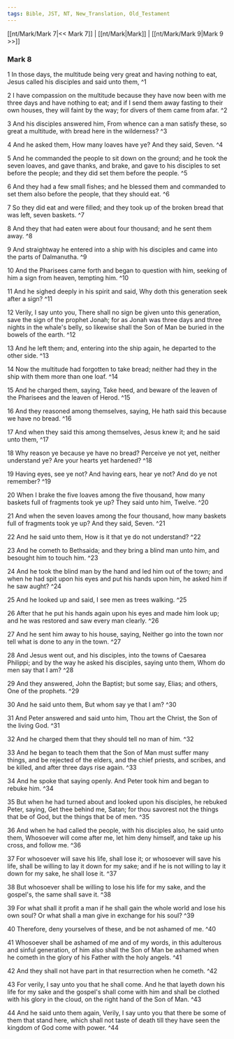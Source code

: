 ```yaml
---
tags: Bible, JST, NT, New_Translation, Old_Testament
---
```


[[nt/Mark/Mark 7|<< Mark 7]] | [[nt/Mark|Mark]] | [[nt/Mark/Mark 9|Mark 9 >>]]

### Mark 8

1 In those days, the multitude being very great and having nothing to eat, Jesus called his disciples and said unto them,  ^1

2 I have compassion on the multitude because they have now been with me three days and have nothing to eat; and if I send them away fasting to their own houses, they will faint by the way; for divers of them came from afar.  ^2

3 And his disciples answered him, From whence can a man satisfy these, so great a multitude, with bread here in the wilderness?  ^3

4 And he asked them, How many loaves have ye? And they said, Seven.  ^4

5 And he commanded the people to sit down on the ground; and he took the seven loaves, and gave thanks, and brake, and gave to his disciples to set before the people; and they did set them before the people.  ^5

6 And they had a few small fishes; and he blessed them and commanded to set them also before the people, that they should eat.  ^6

7 So they did eat and were filled; and they took up of the broken bread that was left, seven baskets.  ^7

8 And they that had eaten were about four thousand; and he sent them away.  ^8

9 And straightway he entered into a ship with his disciples and came into the parts of Dalmanutha.  ^9

10 And the Pharisees came forth and began to question with him, seeking of him a sign from heaven, tempting him.  ^10

11 And he sighed deeply in his spirit and said, Why doth this generation seek after a sign?  ^11

12 Verily, I say unto you, There shall no sign be given unto this generation, save the sign of the prophet Jonah; for as Jonah was three days and three nights in the whale\'s belly, so likewise shall the Son of Man be buried in the bowels of the earth.  ^12

13 And he left them; and, entering into the ship again, he departed to the other side.  ^13

14 Now the multitude had forgotten to take bread; neither had they in the ship with them more than one loaf.  ^14

15 And he charged them, saying, Take heed, and beware of the leaven of the Pharisees and the leaven of Herod.  ^15

16 And they reasoned among themselves, saying, He hath said this because we have no bread.  ^16

17 And when they said this among themselves, Jesus knew it; and he said unto them,  ^17

18 Why reason ye because ye have no bread? Perceive ye not yet, neither understand ye? Are your hearts yet hardened?  ^18

19 Having eyes, see ye not? And having ears, hear ye not? And do ye not remember?  ^19

20 When I brake the five loaves among the five thousand, how many baskets full of fragments took ye up? They said unto him, Twelve.  ^20

21 And when the seven loaves among the four thousand, how many baskets full of fragments took ye up? And they said, Seven.  ^21

22 And he said unto them, How is it that ye do not understand?  ^22

23 And he cometh to Bethsaida; and they bring a blind man unto him, and besought him to touch him.  ^23

24 And he took the blind man by the hand and led him out of the town; and when he had spit upon his eyes and put his hands upon him, he asked him if he saw aught?  ^24

25 And he looked up and said, I see men as trees walking.  ^25

26 After that he put his hands again upon his eyes and made him look up; and he was restored and saw every man clearly.  ^26

27 And he sent him away to his house, saying, Neither go into the town nor tell what is done to any in the town.  ^27

28 And Jesus went out, and his disciples, into the towns of Caesarea Philippi; and by the way he asked his disciples, saying unto them, Whom do men say that I am?  ^28

29 And they answered, John the Baptist; but some say, Elias; and others, One of the prophets.  ^29

30 And he said unto them, But whom say ye that I am?  ^30

31 And Peter answered and said unto him, Thou art the Christ, the Son of the living God.  ^31

32 And he charged them that they should tell no man of him.  ^32

33 And he began to teach them that the Son of Man must suffer many things, and be rejected of the elders, and the chief priests, and scribes, and be killed, and after three days rise again.  ^33

34 And he spoke that saying openly. And Peter took him and began to rebuke him.  ^34

35 But when he had turned about and looked upon his disciples, he rebuked Peter, saying, Get thee behind me, Satan; for thou savorest not the things that be of God, but the things that be of men.  ^35

36 And when he had called the people, with his disciples also, he said unto them, Whosoever will come after me, let him deny himself, and take up his cross, and follow me.  ^36

37 For whosoever will save his life, shall lose it; or whosoever will save his life, shall be willing to lay it down for my sake; and if he is not willing to lay it down for my sake, he shall lose it.  ^37

38 But whosoever shall be willing to lose his life for my sake, and the gospel\'s, the same shall save it.  ^38

39 For what shall it profit a man if he shall gain the whole world and lose his own soul? Or what shall a man give in exchange for his soul?  ^39

40 Therefore, deny yourselves of these, and be not ashamed of me.  ^40

41 Whosoever shall be ashamed of me and of my words, in this adulterous and sinful generation, of him also shall the Son of Man be ashamed when he cometh in the glory of his Father with the holy angels.  ^41

42 And they shall not have part in that resurrection when he cometh.  ^42

43 For verily, I say unto you that he shall come. And he that layeth down his life for my sake and the gospel\'s shall come with him and shall be clothed with his glory in the cloud, on the right hand of the Son of Man.  ^43

44 And he said unto them again, Verily, I say unto you that there be some of them that stand here, which shall not taste of death till they have seen the kingdom of God come with power.  ^44

 
